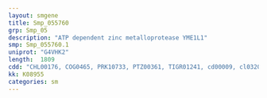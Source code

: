 ```yaml
---
layout: smgene
title: Smp_055760
grp: Smp_05
description: "ATP dependent zinc metalloprotease YME1L1"
smp: Smp_055760.1
uniprot: "G4VHK2"
length:  1809
cdd: "CHL00176, COG0465, PRK10733, PTZ00361, TIGR01241, cd00009, cl03209, cl21455, pfam00004, pfam01434, smart00382"
kk: K08955
categories: sm
---
```

